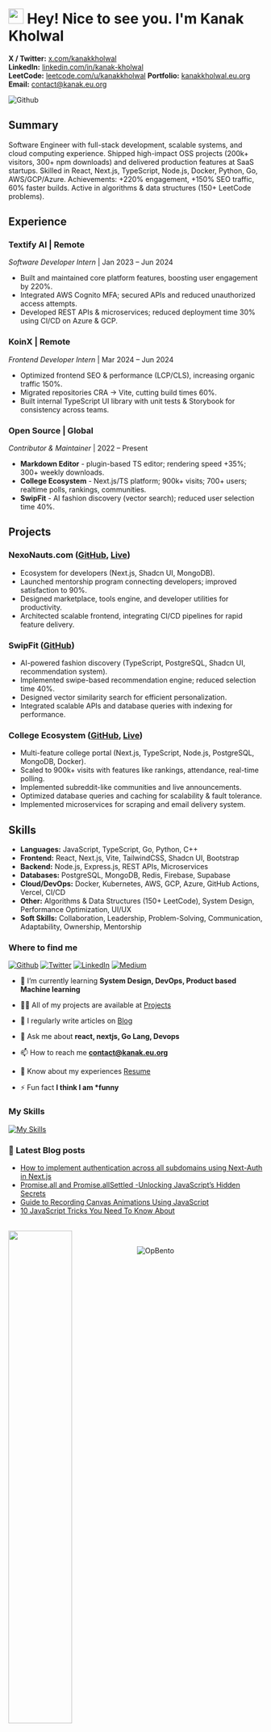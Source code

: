 <h1><img src="https://emojis.slackmojis.com/emojis/images/1531849430/4246/blob-sunglasses.gif?1531849430" width="30"/> Hey! Nice to see you. I'm Kanak Kholwal</h1>


**X / Twitter:** [x.com/kanakkholwal](https://x.com/kanakkholwal)  
**LinkedIn:** [linkedin.com/in/kanak-kholwal](https://linkedin.com/in/kanak-kholwal)  
**LeetCode:** [leetcode.com/u/kanakkholwal](https://leetcode.com/u/kanakkholwal) 
**Portfolio:** [kanakkholwal.eu.org](kanakkholwal.eu.org)  
**Email:** contact@kanak.eu.org

<img alt="Github" src="https://visitor-badge.laobi.icu/badge?page_id=kanakkholwal.visitor-badge" />

## Summary

Software Engineer with full-stack development, scalable systems, and cloud computing experience. Shipped high-impact OSS projects (200k+ visitors, 300+ npm downloads) and delivered production features at SaaS startups. Skilled in React, Next.js, TypeScript, Node.js, Docker, Python, Go, AWS/GCP/Azure. Achievements: +220% engagement, +150% SEO traffic, 60% faster builds. Active in algorithms & data structures (150+ LeetCode problems).


## Experience

### Textify AI | Remote
*Software Developer Intern* | Jan 2023 – Jun 2024  
- Built and maintained core platform features, boosting user engagement by 220%.  
- Integrated AWS Cognito MFA; secured APIs and reduced unauthorized access attempts.  
- Developed REST APIs & microservices; reduced deployment time 30% using CI/CD on Azure & GCP.

### KoinX | Remote
*Frontend Developer Intern* | Mar 2024 – Jun 2024  
- Optimized frontend SEO & performance (LCP/CLS), increasing organic traffic 150%.  
- Migrated repositories CRA → Vite, cutting build times 60%.  
- Built internal TypeScript UI library with unit tests & Storybook for consistency across teams.

### Open Source | Global
*Contributor & Maintainer* | 2022 – Present  
- **Markdown Editor** - plugin-based TS editor; rendering speed +35%; 300+ weekly downloads.  
- **College Ecosystem** - Next.js/TS platform; 900k+ visits; 700+ users; realtime polls, rankings, communities.  
- **SwipFit** - AI fashion discovery (vector search); reduced user selection time 40%.

## Projects

### NexoNauts.com ([GitHub](https://github.com/kanakkholwal/nexonauts), [Live](https://nexonauts.com))
- Ecosystem for developers (Next.js, Shadcn UI, MongoDB).  
- Launched mentorship program connecting developers; improved satisfaction to 90%.  
- Designed marketplace, tools engine, and developer utilities for productivity.  
- Architected scalable frontend, integrating CI/CD pipelines for rapid feature delivery.

### SwipFit ([GitHub](https://github.com/kanakkholwal/swipefit))
- AI-powered fashion discovery (TypeScript, PostgreSQL, Shadcn UI, recommendation system).  
- Implemented swipe-based recommendation engine; reduced selection time 40%.  
- Designed vector similarity search for efficient personalization.  
- Integrated scalable APIs and database queries with indexing for performance.

### College Ecosystem ([GitHub](https://github.com/kanakkholwal/college-ecosystem), [Live](https://app.nith.eu.org))
- Multi-feature college portal (Next.js, TypeScript, Node.js, PostgreSQL, MongoDB, Docker).  
- Scaled to 900k+ visits with features like rankings, attendance, real-time polling.  
- Implemented subreddit-like communities and live announcements.  
- Optimized database queries and caching for scalability & fault tolerance.  
- Implemented microservices for scraping and email delivery system.

## Skills

- **Languages:** JavaScript, TypeScript, Go, Python, C++
- **Frontend:** React, Next.js, Vite, TailwindCSS, Shadcn UI, Bootstrap
- **Backend:** Node.js, Express.js, REST APIs, Microservices
- **Databases:** PostgreSQL, MongoDB, Redis, Firebase, Supabase
- **Cloud/DevOps:** Docker, Kubernetes, AWS, GCP, Azure, GitHub Actions, Vercel, CI/CD
- **Other:** Algorithms & Data Structures (150+ LeetCode), System Design, Performance Optimization, UI/UX
- **Soft Skills:** Collaboration, Leadership, Problem-Solving, Communication, Adaptability, Ownership, Mentorship

<h3>Where to find me</h3>
<p><a href="https://github.com/kanakkholwal" target="_blank"><img alt="Github" src="https://img.shields.io/badge/GitHub-%2312100E.svg?&style=for-the-badge&logo=Github&logoColor=white" /></a> <a href="https://twitter.com/kanakkholwal" target="_blank"><img alt="Twitter" src="https://img.shields.io/badge/twitter-%231DA1F2.svg?&style=for-the-badge&logo=twitter&logoColor=white" /></a> <a href="https://www.linkedin.com/in/kanak-kholwal" target="_blank"><img alt="LinkedIn" src="https://img.shields.io/badge/linkedin-%230077B5.svg?&style=for-the-badge&logo=linkedin&logoColor=white" /></a> <a href="https://medium.com/@kanakkholwal" target="_blank"><img alt="Medium" src="https://img.shields.io/badge/medium-%2312100E.svg?&style=for-the-badge&logo=medium&logoColor=white" /></a>
</p>



<!--
- 🔭 I’m currently working on [NexoNauts](https://www.nexonauts.com/)
-->

- 🌱 I’m currently learning **System Design, DevOps, Product based Machine learning**

- 👨‍💻 All of my projects are available at [Projects](https://kanak.eu.org)

- 📝 I regularly write articles on [Blog](http://kanakkholwal.medium.com)

- 💬 Ask me about **react, nextjs, Go Lang, Devops**

- 📫 How to reach me **contact@kanak.eu.org**

- 📄 Know about my experiences [Resume](https://drive.google.com/drive/folders/1dgEd1npDuh08nUtgmc1E4T2QvpeKYpA1)

- ⚡ Fun fact **I think I am \*funny**

### My Skills

[![My Skills](https://skillicons.dev/icons?i=js,ts,go,python,docker,postgres,mongodb,redis,firebase,npm,pnpm,git,github,gcp,svg,vercel,nextjs,vite,tailwind,notion,react,express,nodejs,postman,figma,bootstrap,html,css,sass)](https://kanakkholwal.eu.org)

### 📔 Latest Blog posts

<!-- BLOG-POST-LIST:START -->

- [How to implement authentication across all subdomains using Next-Auth in Next.js](https://kanakkholwal.medium.com/how-to-implement-authentication-across-all-subdomains-using-next-auth-in-next-js-2ad8393c268d)
- [Promise.all and Promise.allSettled -Unlocking JavaScript’s Hidden Secrets](https://kanakkholwal.medium.com/5-things-you-dont-know-about-promise-all-6ab469192b45)
- [Guide to Recording Canvas Animations Using JavaScript](https://kanakkholwal.medium.com/guide-to-recording-canvas-animations-using-javascript-d2bb1b6e2523)
- [10 JavaScript Tricks You Need To Know About](https://kanakkholwal.medium.com/25-javascript-tricks-you-need-to-know-about-c1979ea2ec2b)
<!-- BLOG-POST-LIST:END -->
<br/>
<picture>
    <source media="(prefers-color-scheme: dark)" srcset="https://github-readme-stats-ouuan.vercel.app/api?username=kanakkholwal&theme=dark&show_icons=true">
    <img align="left" width="50%" src="https://github-readme-stats-ouuan.vercel.app/api?username=kanakkholwal&show_icons=true">
</picture>
<br/>

![OpBento](https://firebasestorage.googleapis.com/v0/b/smartkaksha-fe32c.appspot.com/o/opbento%2Fkanakkholwal794c3.png?alt=media)
